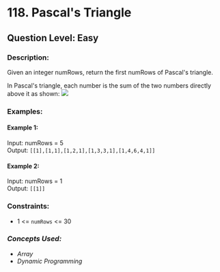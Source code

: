 # 118. Pascal's Triangle
## Question Level: Easy
### Description:
Given an integer numRows, return the first numRows of Pascal's triangle.

In Pascal's triangle, each number is the sum of the two numbers directly above it as shown:
<img src="https://upload.wikimedia.org/wikipedia/commons/0/0d/PascalTriangleAnimated2.gif"><br>

### Examples:
#### Example 1:

Input: numRows = 5  
Output: `[[1],[1,1],[1,2,1],[1,3,3,1],[1,4,6,4,1]]`
#### Example 2:

Input: numRows = 1  
Output: `[[1]]`

### Constraints:

- 1 <= `numRows` <= 30

### <i>Concepts Used:
- Array
- Dynamic Programming </i>
